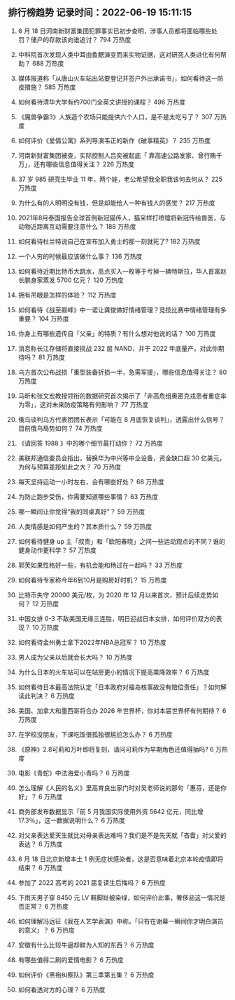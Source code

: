 
## 排行榜趋势 记录时间：2022-06-19 15:11:15
  
  1. 6 月 18 日河南新财富集团犯罪事实已初步查明，涉事人员都将面临哪些处罚？储户的存款该向谁追讨？ 794 万热度
    
  2. 中科院首次发现人类中耳由鱼鳃演变而来实物证据，这对研究人类进化有何帮助？ 688 万热度
    
  3. 媒体报道称「从唐山火车站出站要登记并签户外出承诺书」，如何看待这一防疫措施？ 585 万热度
    
  4. 如何看待清华大学有约700门全英文讲授的课程？ 496 万热度
    
  5. 《魔兽争霸3》人族造个农场只能提供六个人口，是不是太吃亏了？ 307 万热度
    
  6. 如何评价《爱情公寓》系列导演韦正的新作《破事精英》？ 235 万热度
    
  7. 河南新财富集团被查，实际控制人吕奕被起底「 靠高速公路发家、曾行贿千万」，还有哪些信息值得关注？ 226 万热度
    
  8. 37 岁 985 研究生毕业 11 年，两个娃，老公希望我全职我该何去何从？ 225 万热度
    
  9. 为什么有的人明明没有钱，但是却能给人一种有钱人的感觉？ 217 万热度
    
  10. 2021年8月泰国报告全球首例新冠猫传人，猫采样打喷嚏将新冠传给兽医，与动物近距离互动需要注意什么？ 188 万热度
    
  11. 如何看待杜兰特说自己在宣布加入勇士的那一刻就死了? 182 万热度
    
  12. 一个人穷的时候最应该做什么事？ 136 万热度
    
  13. 如何看待近期比特币大跳水，高点买入一枚等于亏掉一辆特斯拉，华人首富赵长鹏身家蒸发 5700 亿元？ 120 万热度
    
  14. 拥有吊眼是怎样的体验？ 112 万热度
    
  15. 如何看待《战至巅峰》中一诺让龚俊做好情绪管理？竞技比赛中情绪管理有多重要？ 104 万热度
    
  16. 你身上有哪些遗传自「父亲」的特质？有什么想对他说的话？ 100 万热度
    
  17. 消息称长江存储将直接挑战 232 层 NAND，并于 2022 年底量产，对此你期待吗？ 81 万热度
    
  18. 乌方首次公布战损「重型装备折损一半，急需军援」，哪些信息值得关注？ 80 万热度
    
  19. 马昕和张文宏教授领衔的数据研究首次揭示了「非高危组奥密克戎患者重症率为零」，这对未来防疫策略有何影响？ 77 万热度
    
  20. 俄乌谈判乌方代表团团长表示「可能在 8 月底恢复谈判」，透露出什么信号？目前俄乌局势如何？ 74 万热度
    
  21. 《请回答 1988 》中的哪个细节最打动你？ 72 万热度
    
  22. 美联邦通信委员会指出，替换华为中兴等中企设备，资金缺口超 30 亿美元，为何与预算差距如此之大？ 70 万热度
    
  23. 每天坚持运动一小时左右，会有哪些好处？ 68 万热度
    
  24. 为防止跑步受伤，你需要知道哪些事情？ 63 万热度
    
  25. 哪一瞬间让你觉得“我的同桌真好”？ 59 万热度
    
  26. 人类情感是如何产生的？其本质什么？ 59 万热度
    
  27. 如何看待健身 up 主「叔贵」和「欧阳春晓」之间一些运动观点的不同？谁的健身动作更科学？ 57 万热度
    
  28. 郭芙如果性格好一些，有机会能和杨过在一起吗？ 33 万热度
    
  29. 如何看待专家称今年6到10月是购房好时机？ 15 万热度
    
  30. 比特币失守 20000 美元/枚，为 2020 年 12 月以来首次，预计后续走势如何？ 12 万热度
    
  31. 中国女排 0-3 不敌美国无缘三连胜，明日迎战日本女排，如何评价双方的表现？ 10 万热度
    
  32. 如何看待金州勇士拿下2022年NBA总冠军？ 10 万热度
    
  33. 男人成为父亲以后就会长大吗？ 10 万热度
    
  34. 为什么日本的火车站可以在站房更小的情况下提高乘降效率？ 6 万热度
    
  35. 如何看待日本最高法院认定「日本政府对福岛核事故没有赔偿责任」？如何解读此判决？ 6 万热度
    
  36. 美国、加拿大和墨西哥将合办 2026 年世界杯，你对本届世界杯有何期待？ 6 万热度
    
  37. 在学校没朋友，下课吃饭很孤独很尴尬怎么办？ 6 万热度
    
  38. 《原神》2.8可莉和万叶即将复刻，请问可莉作为早期角色还值得抽吗? 6 万热度
    
  39. 电影《青蛇》中法海爱小青吗？ 6 万热度
    
  40. 怎么理解《人民的名义》里高育良出家门时对吴老师说的那句「惠芬，还是你好」？ 6 万热度
    
  41. 商务部发布数据显示「前 5 月我国实际使用外资 5642 亿元，同比增17.3％」，这一数据说明什么？ 6 万热度
    
  42. 对父亲表达爱天生就比对母亲表达难吗？我们是不是先天就「吝啬」对父爱的表达？ 6 万热度
    
  43. 6 月 18 日北京新增本土 1 例无症状感染者，这是否意味着北京本轮疫情即将结束？ 6 万热度
    
  44. 参加了 2022 高考的 2021 届复读生后悔吗？ 6 万热度
    
  45. 下雨天男子穿 8450 元 LV 鞋脚趾被染绿，如何评价此事，奢侈品这一情况是否正常？ 6 万热度
    
  46. 如何理解冯远征《我在人艺学表演》中称，「只有在谢幕一瞬间你才明白演员的意义」？ 6 万热度
    
  47. 安徽有什么比较牛逼却鲜为人知的东西？ 6 万热度
    
  48. 有哪些值得二刷的爱情电影？ 6 万热度
    
  49. 如何评价《黑袍纠察队》第三季第五集？ 6 万热度
    
  50. 如何看透对方的心理？ 6 万热度
    